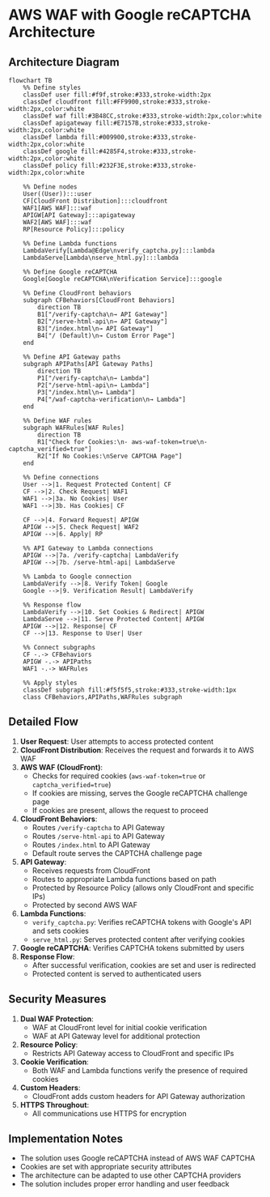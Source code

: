 # AWS WAF with Google reCAPTCHA Architecture

## Architecture Diagram

```mermaid
flowchart TB
    %% Define styles
    classDef user fill:#f9f,stroke:#333,stroke-width:2px
    classDef cloudfront fill:#FF9900,stroke:#333,stroke-width:2px,color:white
    classDef waf fill:#3B48CC,stroke:#333,stroke-width:2px,color:white
    classDef apigateway fill:#E7157B,stroke:#333,stroke-width:2px,color:white
    classDef lambda fill:#009900,stroke:#333,stroke-width:2px,color:white
    classDef google fill:#4285F4,stroke:#333,stroke-width:2px,color:white
    classDef policy fill:#232F3E,stroke:#333,stroke-width:2px,color:white
    
    %% Define nodes
    User((User)):::user
    CF[CloudFront Distribution]:::cloudfront
    WAF1[AWS WAF]:::waf
    APIGW[API Gateway]:::apigateway
    WAF2[AWS WAF]:::waf
    RP[Resource Policy]:::policy
    
    %% Define Lambda functions
    LambdaVerify[Lambda@Edge\nverify_captcha.py]:::lambda
    LambdaServe[Lambda\nserve_html.py]:::lambda
    
    %% Define Google reCAPTCHA
    Google[Google reCAPTCHA\nVerification Service]:::google
    
    %% Define CloudFront behaviors
    subgraph CFBehaviors[CloudFront Behaviors]
        direction TB
        B1["/verify-captcha\n→ API Gateway"]
        B2["/serve-html-api\n→ API Gateway"]
        B3["/index.html\n→ API Gateway"]
        B4["/ (Default)\n→ Custom Error Page"]
    end
    
    %% Define API Gateway paths
    subgraph APIPaths[API Gateway Paths]
        direction TB
        P1["/verify-captcha\n→ Lambda"]
        P2["/serve-html-api\n→ Lambda"]
        P3["/index.html\n→ Lambda"]
        P4["/waf-captcha-verification\n→ Lambda"]
    end
    
    %% Define WAF rules
    subgraph WAFRules[WAF Rules]
        direction TB
        R1["Check for Cookies:\n- aws-waf-token=true\n- captcha_verified=true"]
        R2["If No Cookies:\nServe CAPTCHA Page"]
    end
    
    %% Define connections
    User -->|1. Request Protected Content| CF
    CF -->|2. Check Request| WAF1
    WAF1 -->|3a. No Cookies| User
    WAF1 -->|3b. Has Cookies| CF
    
    CF -->|4. Forward Request| APIGW
    APIGW -->|5. Check Request| WAF2
    APIGW -->|6. Apply| RP
    
    %% API Gateway to Lambda connections
    APIGW -->|7a. /verify-captcha| LambdaVerify
    APIGW -->|7b. /serve-html-api| LambdaServe
    
    %% Lambda to Google connection
    LambdaVerify -->|8. Verify Token| Google
    Google -->|9. Verification Result| LambdaVerify
    
    %% Response flow
    LambdaVerify -->|10. Set Cookies & Redirect| APIGW
    LambdaServe -->|11. Serve Protected Content| APIGW
    APIGW -->|12. Response| CF
    CF -->|13. Response to User| User
    
    %% Connect subgraphs
    CF -.-> CFBehaviors
    APIGW -.-> APIPaths
    WAF1 -.-> WAFRules
    
    %% Apply styles
    classDef subgraph fill:#f5f5f5,stroke:#333,stroke-width:1px
    class CFBehaviors,APIPaths,WAFRules subgraph
```

## Detailed Flow

1. **User Request**: User attempts to access protected content
2. **CloudFront Distribution**: Receives the request and forwards it to AWS WAF
3. **AWS WAF (CloudFront)**: 
   - Checks for required cookies (`aws-waf-token=true` or `captcha_verified=true`)
   - If cookies are missing, serves the Google reCAPTCHA challenge page
   - If cookies are present, allows the request to proceed
4. **CloudFront Behaviors**:
   - Routes `/verify-captcha` to API Gateway
   - Routes `/serve-html-api` to API Gateway
   - Routes `/index.html` to API Gateway
   - Default route serves the CAPTCHA challenge page
5. **API Gateway**:
   - Receives requests from CloudFront
   - Routes to appropriate Lambda functions based on path
   - Protected by Resource Policy (allows only CloudFront and specific IPs)
   - Protected by second AWS WAF
6. **Lambda Functions**:
   - `verify_captcha.py`: Verifies reCAPTCHA tokens with Google's API and sets cookies
   - `serve_html.py`: Serves protected content after verifying cookies
7. **Google reCAPTCHA**: Verifies CAPTCHA tokens submitted by users
8. **Response Flow**:
   - After successful verification, cookies are set and user is redirected
   - Protected content is served to authenticated users

## Security Measures

1. **Dual WAF Protection**:
   - WAF at CloudFront level for initial cookie verification
   - WAF at API Gateway level for additional protection
2. **Resource Policy**:
   - Restricts API Gateway access to CloudFront and specific IPs
3. **Cookie Verification**:
   - Both WAF and Lambda functions verify the presence of required cookies
4. **Custom Headers**:
   - CloudFront adds custom headers for API Gateway authorization
5. **HTTPS Throughout**:
   - All communications use HTTPS for encryption

## Implementation Notes

- The solution uses Google reCAPTCHA instead of AWS WAF CAPTCHA
- Cookies are set with appropriate security attributes
- The architecture can be adapted to use other CAPTCHA providers
- The solution includes proper error handling and user feedback
